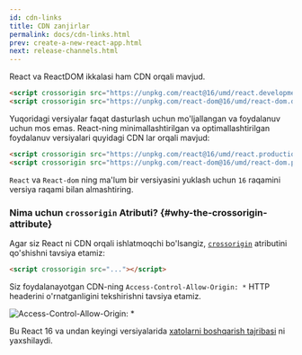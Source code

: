 ```yaml
---
id: cdn-links
title: CDN zanjirlar
permalink: docs/cdn-links.html
prev: create-a-new-react-app.html
next: release-channels.html
---
```


React va ReactDOM ikkalasi ham CDN orqali mavjud.

```html
<script crossorigin src="https://unpkg.com/react@16/umd/react.development.js"></script>
<script crossorigin src="https://unpkg.com/react-dom@16/umd/react-dom.development.js"></script>
```

Yuqoridagi versiyalar faqat dasturlash uchun mo'ljallangan va foydalanuv uchun mos emas. React-ning minimallashtirilgan va optimallashtirilgan  foydalanuv versiyalari quyidagi CDN lar orqali mavjud:

```html
<script crossorigin src="https://unpkg.com/react@16/umd/react.production.min.js"></script>
<script crossorigin src="https://unpkg.com/react-dom@16/umd/react-dom.production.min.js"></script>
```

`React` va `React-dom` ning ma'lum bir versiyasini yuklash uchun `16` raqamini versiya raqami bilan almashtiring.

### Nima uchun `crossorigin` Atributi? {#why-the-crossorigin-attribute}

Agar siz React ni CDN orqali ishlatmoqchi bo'lsangiz, [`crossorigin`](https://developer.mozilla.org/en-US/docs/Web/HTML/CORS_settings_attributes) atributini qo'shishni tavsiya etamiz:

```html
<script crossorigin src="..."></script>
```

Siz foydalanayotgan CDN-ning `Access-Control-Allow-Origin: *` HTTP headerini o'rnatganligini tekshirishni tavsiya etamiz.

![Access-Control-Allow-Origin: *](../images/docs/cdn-cors-header.png)

Bu React 16 va undan keyingi versiyalarida [xatolarni boshqarish tajribasi](/blog/2017/07/26/error-handling-in-react-16.html) ni yaxshilaydi.
